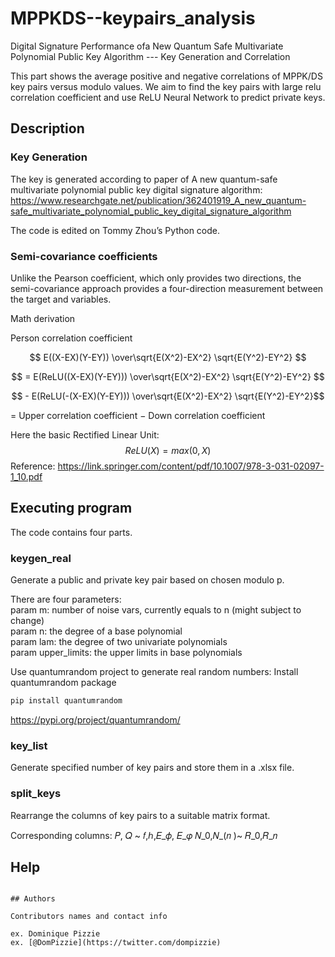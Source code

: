 # MPPKDS--keypairs_analysis

Digital Signature Performance ofa New Quantum Safe Multivariate Polynomial Public Key Algorithm --- Key Generation and Correlation

This part shows the average positive and negative correlations of MPPK/DS key pairs versus modulo values. We aim to find the key pairs with large relu correlation coefficient and use ReLU Neural Network to predict private keys.

## Description

### Key Generation
The key is generated according to paper of A new quantum-safe multivariate polynomial public key digital signature algorithm:
https://www.researchgate.net/publication/362401919_A_new_quantum-safe_multivariate_polynomial_public_key_digital_signature_algorithm

The code is edited on Tommy Zhou’s Python code.

### Semi-covariance coefficients

Unlike the Pearson coefficient, which only provides two directions, the semi-covariance approach provides a four-direction measurement between the target and variables.

Math derivation

Person correlation coefficient 

$$ E((X-EX)(Y-EY)) \over\sqrt{E(X^2)-EX^2} \sqrt{E(Y^2)-EY^2} $$

$$ =  E(ReLU((X-EX)(Y-EY))) \over\sqrt{E(X^2)-EX^2} \sqrt{E(Y^2)-EY^2} $$

$$ -  E(ReLU(-(X-EX)(Y-EY))) \over\sqrt{E(X^2)-EX^2} \sqrt{E(Y^2)-EY^2}$$

= Upper correlation coefficient − Down correlation coefficient

Here the basic Rectified Linear Unit: $$ReLU(X) = max(0,X)$$
Reference: https://link.springer.com/content/pdf/10.1007/978-3-031-02097-1_10.pdf

## Executing program

The code contains four parts.

### keygen_real

Generate a public and private key pair based on chosen modulo p.

There are four parameters:\
param m: number of noise vars, currently equals to n (might subject to change)\
param n: the degree of a base polynomial\
param lam: the degree of two univariate polynomials\
param upper_limits: the upper limits in base polynomials

Use quantumrandom project to generate real random numbers:
Install quantumrandom package
   ```sh
   pip install quantumrandom
   ```
https://pypi.org/project/quantumrandom/

### key_list

Generate specified number of key pairs and store them in a .xlsx file.

### split_keys

Rearrange the columns of key pairs to a suitable matrix format.

Corresponding columns:
𝑃, 𝑄 ~ 𝑓,ℎ,𝐸_𝜙, 𝐸_𝜑
𝑁_0,𝑁_(𝑛 )~ 𝑅_0,𝑅_𝑛



## Help

```

## Authors

Contributors names and contact info

ex. Dominique Pizzie  
ex. [@DomPizzie](https://twitter.com/dompizzie)
